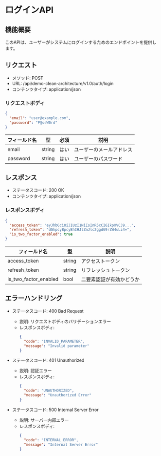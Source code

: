 # ログインAPI

## 機能概要

このAPIは、ユーザーがシステムにログインするためのエンドポイントを提供します。

## リクエスト

- メソッド: POST
- URL: /api/demo-clean-architecture/v1.0/auth/login
- コンテンツタイプ: application/json

### リクエストボディ

```json
{
  "email": "user@example.com",
  "password": "P@ssW0rd"
}
```

| フィールド名 | 型     | 必須 | 説明           |
| ------------ | ------ | ---- | -------------- |
| email        | string | はい | ユーザーのメールアドレス |
| password     | string | はい | ユーザーのパスワード     |

## レスポンス

- ステータスコード: 200 OK
- コンテンツタイプ: application/json

### レスポンスボディ

```json
{
  "access_token": "eyJhbGciOiJIUzI1NiIsInR5cCI6IkpXVCJ9...",
  "refresh_token": "dGhpcyBpcyBhIHJlZnJlc2ggdG9rZW4uLi4=",
  "is_two_factor_enabled": true
}
```

| フィールド名          | 型     | 説明                           |
| --------------------- | ------ | ------------------------------ |
| access_token          | string | アクセストークン               |
| refresh_token         | string | リフレッシュトークン           |
| is_two_factor_enabled | bool   | 二要素認証が有効かどうか       |

## エラーハンドリング

- ステータスコード: 400 Bad Request
  - 説明: リクエストボディのバリデーションエラー
  - レスポンスボディ:
    ```json
    {
      "code": "INVALID_PARAMETER",
      "message": "Invalid parameter"
    }
    ```

- ステータスコード: 401 Unauthorized
  - 説明: 認証エラー
  - レスポンスボディ:
    ```json
    {
      "code": "UNAUTHORIZED",
      "message": "Unauthorized Error"
    }
    ```

- ステータスコード: 500 Internal Server Error
  - 説明: サーバー内部エラー
  - レスポンスボディ:
    ```json
    {
      "code": "INTERNAL_ERROR",
      "message": "Internal Server Error"
    }
    ```
